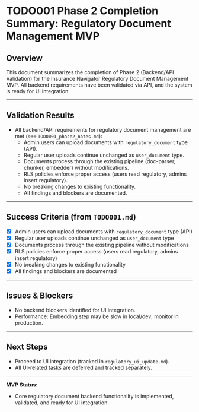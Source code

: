 # TODO001 Phase 2 Completion Summary: Regulatory Document Management MVP

## Overview
This document summarizes the completion of Phase 2 (Backend/API Validation) for the Insurance Navigator Regulatory Document Management MVP. All backend requirements have been validated via API, and the system is ready for UI integration.

---

## Validation Results
- All backend/API requirements for regulatory document management are met (see `TODO001_phase2_notes.md`):
  - Admin users can upload documents with `regulatory_document` type (API).
  - Regular user uploads continue unchanged as `user_document` type.
  - Documents process through the existing pipeline (doc-parser, chunker, embedder) without modifications.
  - RLS policies enforce proper access (users read regulatory, admins insert regulatory).
  - No breaking changes to existing functionality.
  - All findings and blockers are documented.

---

## Success Criteria (from `TODO001.md`)
- [x] Admin users can upload documents with `regulatory_document` type (API)
- [x] Regular user uploads continue unchanged as `user_document` type
- [x] Documents process through the existing pipeline without modifications
- [x] RLS policies enforce proper access (users read regulatory, admins insert regulatory)
- [x] No breaking changes to existing functionality
- [x] All findings and blockers are documented

---

## Issues & Blockers
- No backend blockers identified for UI integration.
- Performance: Embedding step may be slow in local/dev; monitor in production.

---

## Next Steps
- Proceed to UI integration (tracked in `regulatory_ui_update.md`).
- All UI-related tasks are deferred and tracked separately.

---

**MVP Status:**
- Core regulatory document backend functionality is implemented, validated, and ready for UI integration. 